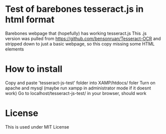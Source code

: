 # Test of barebones tesseract.js in html format

Barebones webpage that (hopefully) has working tesseract.js
This .js version was pulled from https://github.com/bensonruan/Tesseract-OCR and stripped down to just a basic webpage, so this copy missing some HTML elements

# How to install

Copy and paste 'tesseract-js-test' folder into XAMP/htdocs/ foler
Turn on apache and mysql (maybe run xampp in administrator mode if it doesnt work)
Go to localhost/tesseract-js-test/ in your browser, should work

# License

This is used under MIT License